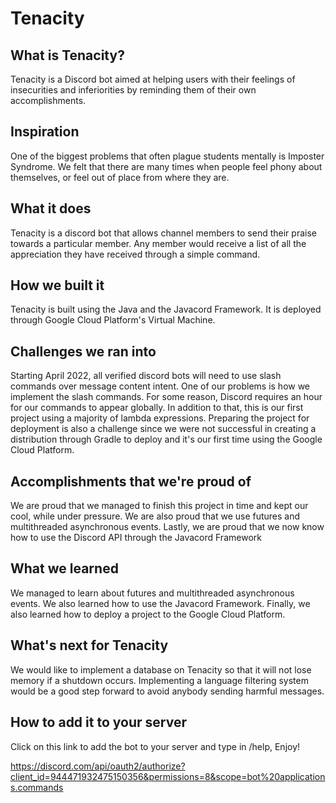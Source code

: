 # Tenacity
## What is Tenacity?
Tenacity is a Discord bot aimed at helping users with their feelings of insecurities and inferiorities by reminding them of their own accomplishments.
## Inspiration
One of the biggest problems that often plague students mentally is Imposter Syndrome. We felt that there are many times when people feel phony about themselves, or feel out of place from where they are. 
## What it does
Tenacity is a discord bot that allows channel members to send their praise towards a particular member. Any member would receive a list of all the appreciation they have received through a simple command. 
## How we built it
Tenacity is built using the Java and the Javacord Framework. It is deployed through Google Cloud Platform's Virtual Machine. 
## Challenges we ran into
Starting April 2022, all verified discord bots will need to use slash commands over message content intent. One of our problems is how we implement the slash commands. For some reason, Discord requires an hour for our commands to appear globally. In addition to that, this is our first project using a majority of lambda expressions. Preparing the project for deployment is also a challenge since we were not successful in creating a distribution through Gradle to deploy and it's our first time using the Google Cloud Platform. 
## Accomplishments that we're proud of
We are proud that we managed to finish this project in time and kept our cool, while under pressure. We are also proud that we use futures and multithreaded asynchronous events. Lastly, we are proud that we now know how to use the Discord API through the Javacord Framework
## What we learned
We managed to learn about futures and multithreaded asynchronous events. We also learned how to use the Javacord Framework. Finally, we also learned how to deploy a project to the Google Cloud Platform.
## What's next for Tenacity
We would like to implement a database on Tenacity so that it will not lose memory if a shutdown occurs. Implementing a language filtering system would be a good step forward to avoid anybody sending harmful messages. 
## How to add it to your server
Click on this link to add the bot to your server and type in /help, Enjoy!

https://discord.com/api/oauth2/authorize?client_id=944471932475150356&permissions=8&scope=bot%20applications.commands
